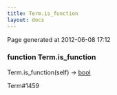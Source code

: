 ```yaml
---
title: Term.is_function
layout: docs
---
```


<div class="bottom_right_note">Page generated at 2012-06-08 17:12</div>
<h3><span class="minor">function</span> Term.is_function</h3>

Term.is_function(self) -> <a href="/docs/bool.html">bool</a>
<p></p>

<p><span class="extra_minor">Term#1459</span></p>
